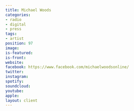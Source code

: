 ```yaml
---
title: Michael Woods
categories:
- radio
- digital
- press
tags:
- artist
position: 97
image: 
is-featured: 
is-front: 
website: 
facebook: https://www.facebook.com/michaelwoodsonline/
twitter: 
instagram: 
spotify: 
soundcloud: 
youtube: 
apple: 
layout: client
---
```


